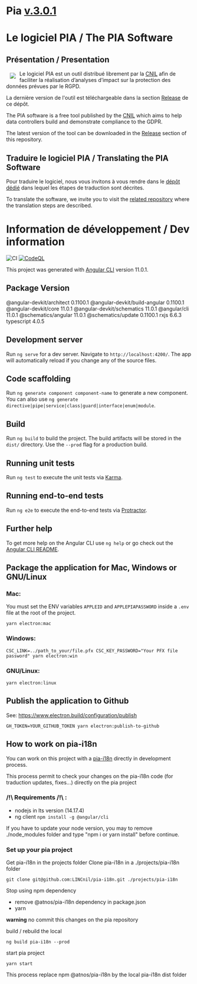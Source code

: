 # Pia [v.3.0.1](https://github.com/LINCnil/pia/releases/tag/v3.0.1)

# Le logiciel PIA / The PIA Software

## Présentation / Presentation

<img src="https://raw.githubusercontent.com/LINCnil/pia/master/src/assets/images/pia-auth-logo.png" align="left" hspace="10" vspace="6"> Le logiciel PIA est un outil distribué librement par la [CNIL](https://www.cnil.fr/fr/outil-pia-telechargez-et-installez-le-logiciel-de-la-cnil) afin de faciliter la réalisation d’analyses d’impact sur la protection des données prévues par le RGPD.

La dernière version de l'outil est téléchargeable dans la section [Release](https://github.com/LINCnil/pia/releases) de ce dépôt.

The PIA software is a free tool published by the [CNIL](https://www.cnil.fr/en/open-source-pia-software-helps-carry-out-data-protection-impact-assesment) which aims to help data controllers build and demonstrate compliance to the GDPR.

The latest version of the tool can be downloaded in the [Release](https://github.com/LINCnil/pia/releases) section of this repository.

## Traduire le logiciel PIA / Translating the PIA Software

Pour traduire le logiciel, nous vous invitons à vous rendre dans le [dépôt dédié](https://github.com/LINCnil/pia-i18n/tree/main/src/lib/assets/i18n) dans lequel les étapes de traduction sont décrites.

To translate the software, we invite you to visit the [related repository](https://github.com/LINCnil/pia-i18n/tree/main/src/lib/assets/i18n) where the translation steps are described.

# Information de développement / Dev information

![CI](https://github.com/lincnil/pia/workflows/integration-tests/badge.svg?branch=master)
[![CodeQL](https://github.com/LINCnil/pia/actions/workflows/codeql-analysis.yml/badge.svg?branch=3.0.0)](https://github.com/LINCnil/pia/actions/workflows/codeql-analysis.yml)

This project was generated with [Angular CLI](https://github.com/angular/angular-cli) version 11.0.1.

## Package Version

@angular-devkit/architect 0.1100.1
@angular-devkit/build-angular 0.1100.1
@angular-devkit/core 11.0.1
@angular-devkit/schematics 11.0.1
@angular/cli 11.0.1
@schematics/angular 11.0.1
@schematics/update 0.1100.1
rxjs 6.6.3
typescript 4.0.5

## Development server

Run `ng serve` for a dev server. Navigate to `http://localhost:4200/`. The app will automatically reload if you change any of the source files.

## Code scaffolding

Run `ng generate component component-name` to generate a new component. You can also use `ng generate directive|pipe|service|class|guard|interface|enum|module`.

## Build

Run `ng build` to build the project. The build artifacts will be stored in the `dist/` directory. Use the `--prod` flag for a production build.

## Running unit tests

Run `ng test` to execute the unit tests via [Karma](https://karma-runner.github.io).

## Running end-to-end tests

Run `ng e2e` to execute the end-to-end tests via [Protractor](http://www.protractortest.org/).

## Further help

To get more help on the Angular CLI use `ng help` or go check out the [Angular CLI README](https://github.com/angular/angular-cli/blob/master/README.md).

## Package the application for Mac, Windows or GNU/Linux

### Mac:

You must set the ENV variables `APPLEID` and `APPLEPIAPASSWORD` inside a `.env` file at the root of the project.

```
yarn electron:mac
```

### Windows:

```
CSC_LINK=../path_to_your/file.pfx CSC_KEY_PASSWORD="Your PFX file password" yarn electron:win
```

### GNU/Linux:

```
yarn electron:linux
```

## Publish the application to Github

See: https://www.electron.build/configuration/publish

```
GH_TOKEN=YOUR_GITHUB_TOKEN yarn electron:publish-to-github
```

## How to work on pia-i18n

You can work on this project with a [pia-i18n](https://github.com/LINCnil/pia-i18n) directly in development process.

This process permit to check your changes on the pia-i18n code (for traduction updates, fixes...) directly on the pia project

### /!\ Requirements /!\ :

- nodejs in lts version (14.17.4)
- ng client `npm install -g @angular/cli`

If you have to update your node version, you may to remove ./node_modules folder and type "npm i or yarn install" before continue.

### Set up your pia project

Get pia-i18n in the projects folder
Clone pia-i18n in a ./projects/pia-i18n folder

```
git clone git@github.com:LINCnil/pia-i18n.git ./projects/pia-i18n
```

Stop using npm dependency

- remove @atnos/pia-i18n dependency in package.json
- yarn

**warning** no commit this changes on the pia repository

build / rebuild the local

```
ng build pia-i18n --prod
```

start pia project

```
yarn start
```

This process replace npm @atnos/pia-i18n by the local pia-i18n dist folder

